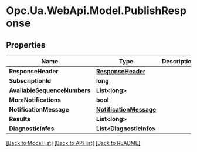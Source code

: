 # Opc.Ua.WebApi.Model.PublishResponse

## Properties

Name | Type | Description | Notes
------------ | ------------- | ------------- | -------------
**ResponseHeader** | [**ResponseHeader**](ResponseHeader.md) |  | [optional] 
**SubscriptionId** | **long** |  | [optional] 
**AvailableSequenceNumbers** | **List&lt;long&gt;** |  | [optional] 
**MoreNotifications** | **bool** |  | [optional] 
**NotificationMessage** | [**NotificationMessage**](NotificationMessage.md) |  | [optional] 
**Results** | **List&lt;long&gt;** |  | [optional] 
**DiagnosticInfos** | [**List&lt;DiagnosticInfo&gt;**](DiagnosticInfo.md) |  | [optional] 

[[Back to Model list]](../README.md#documentation-for-models) [[Back to API list]](../README.md#documentation-for-api-endpoints) [[Back to README]](../README.md)

